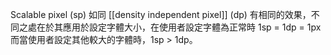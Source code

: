 Scalable pixel (sp) 如同 [[density independent pixel]] (dp) 有相同的效果，不同之處在於其應用於設定字體大小，在使用者設定字體為正常時 1sp = 1dp = 1px 而當使用者設定其他較大的字體時，1sp > 1dp。